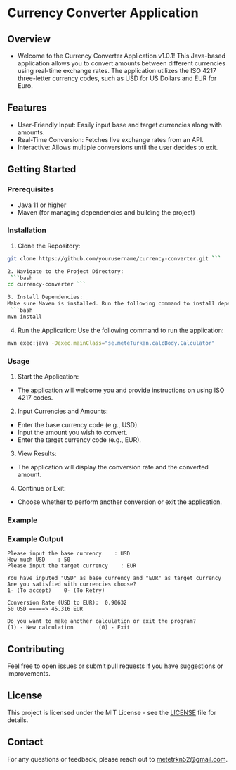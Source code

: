 # Currency Converter Application
## Overview
* Welcome to the Currency Converter Application v1.0.1! This Java-based application allows you to convert amounts between different currencies using real-time exchange rates. The application utilizes the ISO 4217 three-letter currency codes, such as USD for US Dollars and EUR for Euro.

## Features
* User-Friendly Input: Easily input base and target currencies along with amounts.
* Real-Time Conversion: Fetches live exchange rates from an API.
* Interactive: Allows multiple conversions until the user decides to exit.
  
##  Getting Started
### Prerequisites
* Java 11 or higher
* Maven (for managing dependencies and building the project)

### Installation
1. Clone the Repository:
```bash
git clone https://github.com/yourusername/currency-converter.git ```

2. Navigate to the Project Directory:
 ```bash
cd currency-converter ```

3. Install Dependencies:
Make sure Maven is installed. Run the following command to install dependencies:
 ```bash
mvn install
```

4. Run the Application:
Use the following command to run the application:
 ```bash
mvn exec:java -Dexec.mainClass="se.meteTurkan.calcBody.Calculator"
```

### Usage
1. Start the Application:
* The application will welcome you and provide instructions on using ISO 4217 codes.

2. Input Currencies and Amounts:
* Enter the base currency code (e.g., USD).
* Input the amount you wish to convert.
* Enter the target currency code (e.g., EUR).

3. View Results:
* The application will display the conversion rate and the converted amount.

4. Continue or Exit:
* Choose whether to perform another conversion or exit the application.

### Example
### Example Output

```vbnet
Please input the base currency    : USD
How much USD    : 50
Please input the target currency    : EUR

You have inputed "USD" as base currency and "EUR" as target currency
Are you satisfied with currencies choose? 
1- (To accept)    0- (To Retry)

Conversion Rate (USD to EUR):  0.90632
50 USD =====> 45.316 EUR

Do you want to make another calculation or exit the program?
(1) - New calculation        (0) - Exit
```


## Contributing
Feel free to open issues or submit pull requests if you have suggestions or improvements.

## License
This project is licensed under the MIT License - see the [LICENSE](LICENSE) file for details.

## Contact
For any questions or feedback, please reach out to metetrkn52@gmail.com.
